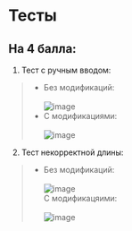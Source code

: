 # Тесты

## На 4 балла:
1. Тест с ручным вводом: <br/>
> * Без модификаций: <br/> <br/>
> ![image](https://user-images.githubusercontent.com/66753948/197071947-2eb23d35-fe5a-4a66-83e0-88b07d340097.png) <br/>
> * С модификациями: <br/> <br/>
> ![image](https://user-images.githubusercontent.com/66753948/197071406-dc05f622-b904-45c1-aea2-7eff47afb232.png) <br/>

2. Тест некорректной длины: <br/>
> * Без модификаций: <br/> <br/>
> ![image](https://user-images.githubusercontent.com/66753948/197072505-ad1897bf-3754-4838-89ef-2e7b98519457.png) <br/>
> С модификацяими: <br/> <br/>
> ![image](https://user-images.githubusercontent.com/66753948/197072597-536721dd-7734-4858-9e57-7f2ae6909bb0.png) <br/>


